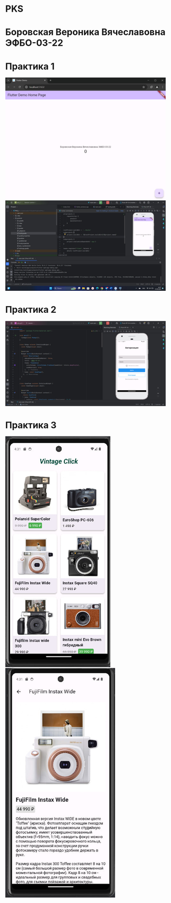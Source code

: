 # PKS
# Боровская Вероника Вячеславовна ЭФБО-03-22

# Практика 1
![Image alt](https://github.com/NikaSof/PKS/blob/main/pr_1_1.jpg)
![Image alt](https://github.com/NikaSof/PKS/blob/main/pr_1_2.jpg)

# Практика 2
![Image alt](https://github.com/NikaSof/PKS/blob/main/pr2.jpg)

# Практика 3
![Image alt](https://github.com/NikaSof/PKS/blob/main/pr_3_1.jpg) ![Image alt](https://github.com/NikaSof/PKS/blob/main/pr_3_2.jpg)
